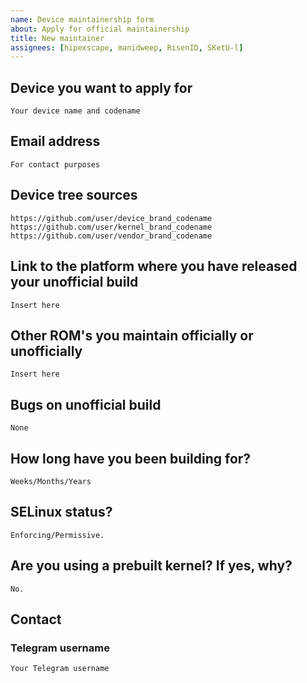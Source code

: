 ```yaml
---
name: Device maintainership form
about: Apply for official maintainership
title: New maintainer
assignees: [hipexscape, manidweep, RisenID, SKetU-l]
---
```



## Device you want to apply for
```
Your device name and codename
```

## Email address
```
For contact purposes
```

## Device tree sources
<!--
* Must be public on GitHub/GitLab
* Must add kernel and vendor as well
* Authorship & commit history should be proper
* Add common trees if applicable
-->
```
https://github.com/user/device_brand_codename
https://github.com/user/kernel_brand_codename
https://github.com/user/vendor_brand_codename
```

## Link to the platform where you have released your unofficial build
```
Insert here
```

## Other ROM's you maintain officially or unofficially
```
Insert here
```

## Bugs on unofficial build
```
None
```

## How long have you been building for?
```
Weeks/Months/Years
```

## SELinux status?
```
Enforcing/Permissive.
```

## Are you using a prebuilt kernel? If yes, why?
```
No.
```

## Contact
### Telegram username
```
Your Telegram username
```
